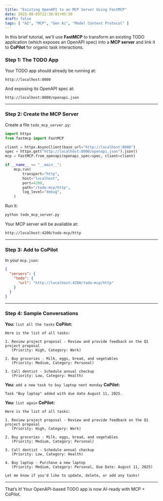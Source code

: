 ```yaml
---
title: "Existing OpenAPI to an MCP Server Using FastMCP"
date: 2025-08-03T22:38:01+05:30
draft: false
tags: [ "AI", "MCP", "Gen Ai", "Model Context Protocol" ]
---
```


In this brief tutorial, we'll use **FastMCP** to transform an existing TODO application (which exposes an OpenAPI spec) into a **MCP server** and link it to **CoPilot** for organic task interactions.

### Step 1: The TODO App

Your TODO app should already be running at:

```
http://localhost:8000
```

And exposing its OpenAPI spec at:

```
http://localhost:8000/openapi.json
```

------

###  Step 2: Create the MCP Server

Create a file `todo_mcp_server.py`:

```python
import httpx
from fastmcp import FastMCP

client = httpx.AsyncClient(base_url="http://localhost:8000")
spec = httpx.get("http://localhost:8000/openapi.json").json()
mcp = FastMCP.from_openapi(openapi_spec=spec, client=client)

if __name__ == "__main__":
    mcp.run(
        transport="http",
        host="localhost",
        port=4200,
        path="/todo-mcp/http",
        log_level="debug",
    )
```

Run it:

```bash
python todo_mcp_server.py
```

Your MCP server will be available at:

```
http://localhost:4200/todo-mcp/http
```

------

###  Step 3: Add to CoPilot

In your `mcp.json`:

```json
{
  "servers": {
    "todo": {
      "url": "http://localhost:4200/todo-mcp/http"
    }
  }
}
```

------

###  Step 4: Sample Conversations

**You:** `list all the tasks`
 **CoPilot:**

```
Here is the list of all tasks:

1. Review project proposal - Review and provide feedback on the Q1 project proposal  
   (Priority: High, Category: Work)

2. Buy groceries - Milk, eggs, bread, and vegetables  
   (Priority: Medium, Category: Personal)

3. Call dentist - Schedule annual checkup  
   (Priority: Low, Category: Health)
```

**You:** `add a new task to buy laptop next monday`
 **CoPilot:**

```
Task "Buy laptop" added with due date August 11, 2025.
```

**You:** `list again`
 **CoPilot:**

```
Here is the list of all tasks:

1. Review project proposal - Review and provide feedback on the Q1 project proposal  
   (Priority: High, Category: Work)

2. Buy groceries - Milk, eggs, bread, and vegetables  
   (Priority: Medium, Category: Personal)

3. Call dentist - Schedule annual checkup  
   (Priority: Low, Category: Health)

4. Buy laptop - Purchase a new laptop  
   (Priority: Medium, Category: Personal, Due Date: August 11, 2025)

Let me know if you'd like to update, delete, or add any tasks!
```

------

That’s it! Your OpenAPI-based TODO app is now AI-ready with MCP + CoPilot.
